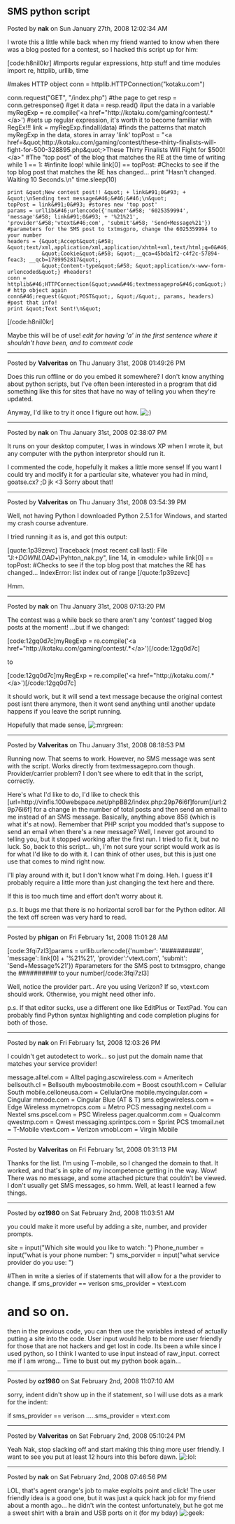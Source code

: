 ## SMS python script
Posted by **nak** on Sun January 27th, 2008 12:02:34 AM

I wrote this a little while back when my friend wanted to know when there was a blog posted for a contest, so I hacked this script up for him:

[code:h8nil0kr]
#Imports regular expressions, http stuff and time modules
import re, httplib, urllib, time

#makes HTTP object
conn = httplib&#46;HTTPConnection(&quot;kotaku&#46;com&quot;)

conn&#46;request(&quot;GET&quot;, &quot;/index&#46;php&quot;) #the page to get
resp = conn&#46;getresponse() #get it
data = resp&#46;read() #put the data in a variable
myRegExp = re&#46;compile('&lt;a href=&quot;http&#58;//kotaku&#46;com/gaming/contest/&#46;*&lt;/a&gt;') #sets up regular expression, it's worth it to become familiar with RegEx!!!
link = myRegExp&#46;findall(data) #finds the patterns that match myRegExp in the data, stores in array 'link'
topPost = &quot;&lt;a href=\&quot;http&#58;//kotaku&#46;com/gaming/contest/these-thirty-finalists-will-fight-for-500-328895&#46;php\&quot;&gt;These Thirty Finalists Will Fight for $500!&lt;/a&gt;&quot; #The &quot;top post&quot; of the blog that matches the RE at the time of writing
while 1 == 1&#58; #infinite loop!
    while link&#91;0&#93; == topPost&#58; #Checks to see if the top blog post that matches the RE has changed&#46;&#46;&#46;
        print &quot;Hasn't changed&#46; Waiting 10 Seconds&#46;\n&quot;
        time&#46;sleep(10)
    
    print &quot;New contest post!! &quot; + link&#91;0&#93; + &quot;\nSending text message&#46;&#46;&#46;\n&quot;
    topPost = link&#91;0&#93; #stores new 'top post'
    params = urllib&#46;urlencode({'number'&#58; '6025359994', 'message'&#58; link&#91;0&#93; + '%21%21', 'provider'&#58;'vtext&#46;com', 'submit'&#58; 'Send+Message%21'}) #parameters for the SMS post to txtmsgpro, change the 6025359994 to your number
    headers = {&quot;Accept&quot;&#58; &quot;text/xml,application/xml,application/xhtml+xml,text/html;q=0&#46;9,text/plain;q=0&#46;8,image/png,*_/*;q=0&#46;5&quot;,
               &quot;Cookie&quot;&#58; &quot;__qca=45bda1f2-c4f2c-57894-feac3; __qcb=1789952817&quot;,
               &quot;Content-type&quot;&#58; &quot;application/x-www-form-urlencoded&quot;} #headers!
    conn = httplib&#46;HTTPConnection(&quot;www&#46;textmessagepro&#46;com&quot;) # http object again
    conn&#46;request(&quot;POST&quot;, &quot;/&quot;, params, headers) #post that info!
    print &quot;Text Sent!\n&quot;
[/code:h8nil0kr]

Maybe this will be of use!
*edit for having 'a' in the first sentence where it shouldn't have been, and to comment code*

--------------------------------------------------------------------------------

Posted by **Valveritas** on Thu January 31st, 2008 01:49:26 PM

Does this run offline or do you embed it somewhere?  I don't know anything about python scripts, but I've often been interested in a program that did something like this for sites that have no way of telling you when they're updated.  

Anyway, I'd like to try it once I figure out how.   <!-- s;) --><img src="{SMILIES_PATH}/icon_e_wink.gif" alt=";)" title="Wink" /><!-- s;) -->

--------------------------------------------------------------------------------

Posted by **nak** on Thu January 31st, 2008 02:38:07 PM

It runs on your desktop computer, I was in windows XP when I wrote it, but any computer with the python interpretor should run it.

I commented the code, hopefully it makes a little more sense! If you want I could try and modify it for a particular site, whatever you had in mind, goatse.cx? ;D jk &lt;3 Sorry about that!

--------------------------------------------------------------------------------

Posted by **Valveritas** on Thu January 31st, 2008 03:54:39 PM

Well, not having Python I downloaded Python 2.5.1 for Windows, and started my crash course adventure.

I tried running it as is, and got this output:

[quote:1p39zevc]
Traceback (most recent call last):
  File &quot;J:\+_DOWNLOAD_+\Pyhton_nak.py&quot;, line 14, in &lt;module&gt;
    while link[0] == topPost: #Checks to see if the top blog post that matches the RE has changed...
IndexError: list index out of range
[/quote:1p39zevc]

Hmm.

--------------------------------------------------------------------------------

Posted by **nak** on Thu January 31st, 2008 07:13:20 PM

The contest was a while back so there aren't any 'contest' tagged blog posts at the moment!
...but if we changed:

[code:12gq0d7c]myRegExp = re&#46;compile('&lt;a href=&quot;http&#58;//kotaku&#46;com/gaming/contest/&#46;*&lt;/a&gt;')[/code:12gq0d7c]

to

[code:12gq0d7c]myRegExp = re&#46;compile('&lt;a href=&quot;http&#58;//kotaku&#46;com/&#46;*&lt;/a&gt;')[/code:12gq0d7c]

it should work, but it will send a text message because the original contest post isnt there anymore, then it wont send anything until another update happens if you leave the script running.

Hopefully that made sense,  <!-- s:mrgreen: --><img src="{SMILIES_PATH}/icon_mrgreen.gif" alt=":mrgreen:" title="Mr. Green" /><!-- s:mrgreen: -->

--------------------------------------------------------------------------------

Posted by **Valveritas** on Thu January 31st, 2008 08:18:53 PM

Running now. That seems to work.  However, no SMS message was sent with the script. Works directly from textmessagepro.com though.  Provider/carrier problem?  I don't see where to edit that in the script, correctly.

Here's what I'd like to do, I'd like to check this [url=http&#58;//vinfis&#46;100webspace&#46;net/phpBB2/index&#46;php:29p76i6f]forum[/url:29p76i6f] for a change in the number of total posts and then send an email to me instead of an SMS message.  Basically, anything above 858 (which is what it's at now).  Remember that PHP script you modded that's suppose to send an email when there's a new message? Well, I never got around to telling you, but it stopped working after the first run.  I tried to fix it, but no luck.  So, back to this script... uh, I'm not sure your script would work as is for what I'd like to do with it.  I can think of other uses, but this is just one use that comes to mind right now.

I'll play around with it, but I don't know what I'm doing. Heh.  I guess it'll probably require a little more than just changing the text here and there.  

If this is too much time and effort don't worry about it.

p.s. It bugs me that there is no horizontal scroll bar for the Python editor.  All the text off screen was very hard to read.

--------------------------------------------------------------------------------

Posted by **phigan** on Fri February 1st, 2008 11:01:28 AM

[code:3fqi7zl3]params = urllib&#46;urlencode({'number'&#58; '##########', 'message'&#58; link&#91;0&#93; + '%21%21', 'provider'&#58;'vtext&#46;com', 'submit'&#58; 'Send+Message%21'}) #parameters for the SMS post to txtmsgpro, change the ########## to your number[/code:3fqi7zl3]

Well, notice the provider part.. Are you using Verizon? If so, vtext.com should work. Otherwise, you might need other info.

p.s. If that editor sucks, use a different one like EditPlus or TextPad. You can probably find Python syntax highlighting and code completion plugins for both of those.

--------------------------------------------------------------------------------

Posted by **nak** on Fri February 1st, 2008 12:03:26 PM

I couldn't get autodetect to work... so just put the domain name that matches your service provider!

message.alltel.com = Alltel
paging.ascwireless.com = Ameritech
bellsouth.cl = Bellsouth
myboostmobile.com = Boost
csouth1.com = Cellular South
mobile.celloneusa.com = CellularOne
mobile.mycingular.com = Cingular
mmode.com = Cingular Blue (AT &amp; T)
sms.edgewireless.com = Edge Wireless
mymetropcs.com = Metro PCS
messaging.nextel.com = Nextel
sms.pscel.com = PSC Wireless
pager.qualcomm.com = Qualcomm
qwestmp.com = Qwest
messaging.sprintpcs.com = Sprint PCS
tmomail.net = T-Mobile
vtext.com = Verizon
vmobl.com = Virgin Mobile

--------------------------------------------------------------------------------

Posted by **Valveritas** on Fri February 1st, 2008 01:31:13 PM

Thanks for the list.  I'm using T-mobile, so I changed the domain to that.  It worked, and that's in spite of my incompetence getting in the way.  Wow!  There was no message, and some attached picture that couldn't be viewed.  I don't usually get SMS messages, so hmm.  Well, at least I learned a few things.

--------------------------------------------------------------------------------

Posted by **oz1980** on Sat February 2nd, 2008 11:03:51 AM

you could make it more useful by adding a site, number, and provider prompts. 

site = input(&quot;Which site would you like to watch: &quot;)
Phone_number = input(&quot;what is your phone number: &quot;)
sms_porvider = input(&quot;what service provider do you use: &quot;)

#Then in write a sieries of if statements that will allow for a the provider to change.
if sms_provider == verison
     sms_provider = vtext.com
# and so on.

then in the previous code, you can then use the variables instead of actually putting a site into the code. User input would help to be more user friendly for those that are not hackers and get lost in code. Its been a while since I used python, so I think I wanted to use input instead of raw_input. correct me if I am wrong... Time to bust out my python book again...

--------------------------------------------------------------------------------

Posted by **oz1980** on Sat February 2nd, 2008 11:07:10 AM

sorry, indent didn't show up in the if statement, so I will use dots as a mark for the indent:

if sms_provider == verison
.....sms_provider = vtext.com

--------------------------------------------------------------------------------

Posted by **Valveritas** on Sat February 2nd, 2008 05:10:24 PM

Yeah Nak, stop slacking off and start making this thing more user friendly.  I want to see you put at least 12 hours into this before dawn.  <!-- s:lol: --><img src="{SMILIES_PATH}/icon_lol.gif" alt=":lol:" title="Laughing" /><!-- s:lol: -->

--------------------------------------------------------------------------------

Posted by **nak** on Sat February 2nd, 2008 07:46:56 PM

LOL, that's agent orange's job to make exploits point and click! The user friendly idea is a good one, but it was just a quick hack job for my friend about a month ago... he didn't win the contest unfortunately, but he got me a sweet shirt with a brain and USB ports on it (for my bday)  <!-- s:geek: --><img src="{SMILIES_PATH}/icon_e_geek.gif" alt=":geek:" title="Geek" /><!-- s:geek: -->
